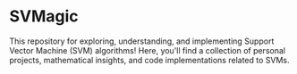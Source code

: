 # SVMagic
This repository for exploring, understanding, and implementing Support Vector Machine (SVM) algorithms! Here, you'll find a collection of personal projects, mathematical insights, and code implementations related to SVMs.
